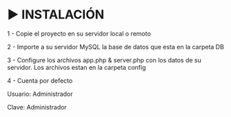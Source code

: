 # ▶️ INSTALACIÓN
<p>1 - Copie el proyecto en su servidor local o remoto</p>
<p>2 - Importe a su servidor MySQL la base de datos que esta en la carpeta DB</p>
<p>3 - Configure los archivos app.php & server.php con los datos de su servidor. Los archivos estan en la carpeta config</p>
<p>4 - Cuenta por defecto</p>
<p>Usuario: Administrador</p>
<p>Clave: Administrador</p>
